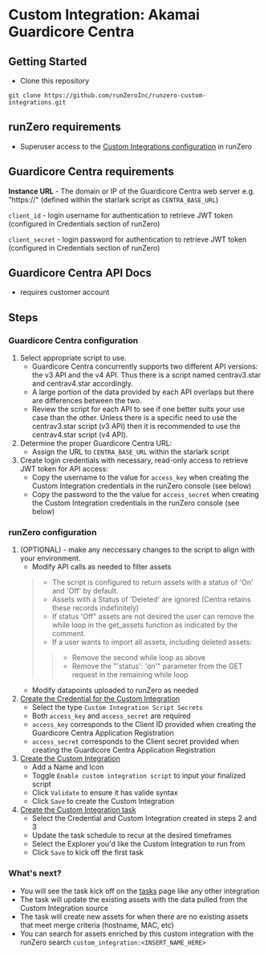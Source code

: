 # Custom Integration: Akamai Guardicore Centra

## Getting Started

- Clone this repository

```
git clone https://github.com/runZeroInc/runzero-custom-integrations.git
``` 

## runZero requirements

- Superuser access to the [Custom Integrations configuration](https://console.runzero.com/custom-integrations) in runZero

##  Guardicore Centra requirements

**Instance URL** - The domain or IP of the Guardicore Centra web server e.g. "https://<url of guardicore centra console>" (defined within the starlark script as `CENTRA_BASE_URL`)

`client_id` - login username for authentication to retrieve JWT token (configured in Credentials section of runZero)

`client_secret` - login password for authentication to retrieve JWT token (configured in Credentials section of runZero)

## Guardicore Centra API Docs

- requires customer account

## Steps

### Guardicore Centra configuration

1. Select appropriate script to use.
    - Guardicore Centra concurrently supports two different API versions: the v3 API and the v4 API. Thus there is a script named centrav3.star and centrav4.star accordingly.
    - A large portion of the data provided by each API overlaps but there are differences between the two.
    - Review the script for each API to see if one better suits your use case than the other. Unless there is a specific need to use the centrav3.star script (v3 API) then it is recommended to use the centrav4.star script (v4 API).
2. Determine the proper Guardicore Centra URL:
    - Assign the URL to `CENTRA_BASE_URL` within the starlark script 
3. Create login credentials with necessary, read-only access to retrieve JWT token for API access: 
    - Copy the username to the value for `access_key` when creating the Custom Integration credentials in the runZero console (see below)
    - Copy the password to the the value for `access_secret` when creating the Custom Integration credentials in the runZero console (see below)

### runZero configuration

1. (OPTIONAL) - make any neccessary changes to the script to align with your environment. 
    - Modify API calls as needed to filter assets
    >- The script is configured to return assets with a status of 'On' and 'Off' by default.
    >- Assets with a Status of 'Deleted' are ignored (Centra retains these records indefinitely)
    >- If status 'Off" assets are not desired the user can remove the while loop in the get_assets function as indicated by the comment.
    >- If a user wants to import all assets, including deleted assets:
    >>- Remove the second while loop as above
    >>- Remove the "'status': 'on'" parameter from the GET request in the remaining while loop
    - Modify datapoints uploaded to runZero as needed 
2. [Create the Credential for the Custom Integration](https://console.runzero.com/credentials)
    - Select the type `Custom Integration Script Secrets`
    - Both `access_key` and `access_secret` are required
    - `access_key` corresponds to the Client ID provided when creating the Guardicore Centra Application Registration
    -  `access_secret` corresponds to the Client secret provided when creating the Guardicore Centra Application Registration
3. [Create the Custom Integration](https://console.runzero.com/custom-integrations/new)
    - Add a Name and Icon 
    - Toggle `Enable custom integration script` to input your finalized script
    - Click `Validate` to ensure it has valide syntax
    - Click `Save` to create the Custom Integration 
4. [Create the Custom Integration task](https://console.runzero.com/ingest/custom/)
    - Select the Credential and Custom Integration created in steps 2 and 3
    - Update the task schedule to recur at the desired timeframes
    - Select the Explorer you'd like the Custom Integration to run from
    - Click `Save` to kick off the first task 


### What's next?

- You will see the task kick off on the [tasks](https://console.runzero.com/tasks) page like any other integration 
- The task will update the existing assets with the data pulled from the Custom Integration source 
- The task will create new assets for when there are no existing assets that meet merge criteria (hostname, MAC, etc)
- You can search for assets enriched by this custom integration with the runZero search `custom_integration:<INSERT_NAME_HERE>`